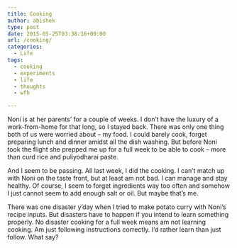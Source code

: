 ```yaml
---
title: Cooking
author: abishek
type: post
date: 2015-05-25T03:38:16+00:00
url: /cooking/
categories:
  - Life
tags:
  - cooking
  - experiments
  - life
  - thoughts
  - wfh

---
```

Noni is at her parents&#8217; for a couple of weeks. I don&#8217;t have the luxury of a work-from-home for that long, so I stayed back. There was only one thing both of us were worried about &#8211; my food. I could barely cook, forget preparing lunch and dinner amidst all the dish washing. But before Noni took the flight she prepped me up for a full week to be able to cook &#8211; more than curd rice and puliyodharai paste.

And I seem to be passing. All last week, I did the cooking. I can&#8217;t match up with Noni on the taste front, but at least am not bad. I can manage and stay healthy. Of course, I seem to forget ingredients way too often and somehow I just cannot seem to add enough salt or oil. But maybe that&#8217;s me.

There was one disaster y&#8217;day when I tried to make potato curry with Noni&#8217;s recipe inputs. But disasters have to happen if you intend to learn something properly. No disaster cooking for a full week means am not learning cooking. Am just following instructions correctly. I&#8217;d rather learn than just follow. What say?